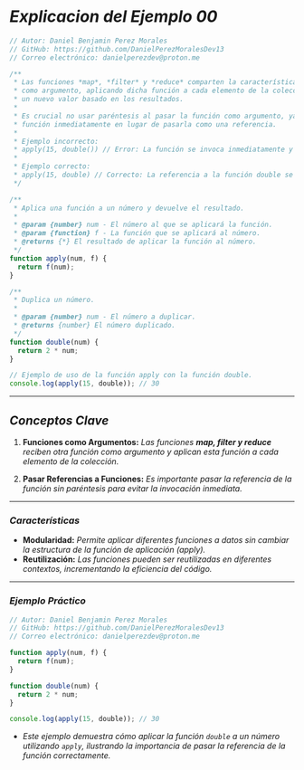 <!-- Autor: Daniel Benjamin Perez Morales -->
<!-- GitHub: https://github.com/DanielPerezMoralesDev13 -->
<!-- Correo electrónico: danielperezdev@proton.me -->

# ***Explicacion del Ejemplo 00***

```javascript
// Autor: Daniel Benjamin Perez Morales
// GitHub: https://github.com/DanielPerezMoralesDev13
// Correo electrónico: danielperezdev@proton.me

/**
 * Las funciones *map*, *filter* y *reduce* comparten la característica de recibir una función 
 * como argumento, aplicando dicha función a cada elemento de la colección (array) y retornando 
 * un nuevo valor basado en los resultados.
 *
 * Es crucial no usar paréntesis al pasar la función como argumento, ya que esto invocaría la 
 * función inmediatamente en lugar de pasarla como una referencia.
 *
 * Ejemplo incorrecto:
 * apply(15, double()) // Error: La función se invoca inmediatamente y su resultado (undefined) se pasa a apply.
 *
 * Ejemplo correcto:
 * apply(15, double) // Correcto: La referencia a la función double se pasa a apply.
 */

/**
 * Aplica una función a un número y devuelve el resultado.
 *
 * @param {number} num - El número al que se aplicará la función.
 * @param {function} f - La función que se aplicará al número.
 * @returns {*} El resultado de aplicar la función al número.
 */
function apply(num, f) {
  return f(num);
}

/**
 * Duplica un número.
 *
 * @param {number} num - El número a duplicar.
 * @returns {number} El número duplicado.
 */
function double(num) {
  return 2 * num;
}

// Ejemplo de uso de la función apply con la función double.
console.log(apply(15, double)); // 30
```

---

## ***Conceptos Clave***

1. **Funciones como Argumentos:** *Las funciones **map, filter y reduce** reciben otra función como argumento y aplican esta función a cada elemento de la colección.*

2. **Pasar Referencias a Funciones:** *Es importante pasar la referencia de la función sin paréntesis para evitar la invocación inmediata.*

---

### ***Características***

- **Modularidad:** *Permite aplicar diferentes funciones a datos sin cambiar la estructura de la función de aplicación (*apply*).*
- **Reutilización:** *Las funciones pueden ser reutilizadas en diferentes contextos, incrementando la eficiencia del código.*

---

### ***Ejemplo Práctico***

```javascript
// Autor: Daniel Benjamin Perez Morales
// GitHub: https://github.com/DanielPerezMoralesDev13
// Correo electrónico: danielperezdev@proton.me

function apply(num, f) {
  return f(num);
}

function double(num) {
  return 2 * num;
}

console.log(apply(15, double)); // 30
```

- *Este ejemplo demuestra cómo aplicar la función `double` a un número utilizando `apply`, ilustrando la importancia de pasar la referencia de la función correctamente.*
